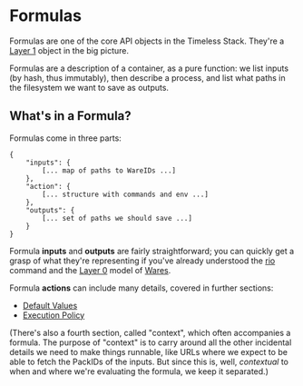 Formulas
========

Formulas are one of the core API objects in the Timeless Stack.
They're a [Layer 1](../design/API#layer-1) object in the big picture.

Formulas are a description of a container, as a pure function:
we list inputs (by hash, thus immutably), then describe a process,
and list what paths in the filesystem we want to save as outputs.


What's in a Formula?
--------------------

Formulas come in three parts:

```
{
	"inputs": {
		[... map of paths to WareIDs ...]
	},
	"action": {
		[... structure with commands and env ...]
	},
	"outputs": {
		[... set of paths we should save ...]
	}
}
```

Formula **inputs** and **outputs** are fairly straightforward; you can quickly get
a grasp of what they're representing if you've already understood the
[rio](../cli/rio) command and the [Layer 0](../design/API#layer-0) model
of [Wares](../glossary#Ware).

Formula **actions** can include many details, covered in further sections:

- [Default Values](./defaults)
- [Execution Policy](./policy)

(There's also a fourth section, called "context", which often accompanies
a formula.  The purpose of "context" is to carry around all the other incidental
details we need to make things runnable, like URLs where we expect to be able
to fetch the PackIDs of the inputs.  But since this is, well, *contextual* to
when and where we're evaluating the formula, we keep it separated.)
